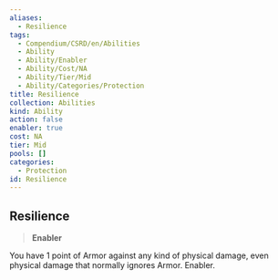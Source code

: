 ```yaml
---
aliases:
  - Resilience
tags:
  - Compendium/CSRD/en/Abilities
  - Ability
  - Ability/Enabler
  - Ability/Cost/NA
  - Ability/Tier/Mid
  - Ability/Categories/Protection
title: Resilience
collection: Abilities
kind: Ability
action: false
enabler: true
cost: NA
tier: Mid
pools: []
categories:
  - Protection
id: Resilience
---
```

## Resilience    
>**Enabler**  
    
You have 1 point of Armor against any kind of physical damage, even physical damage that normally ignores Armor. Enabler.
